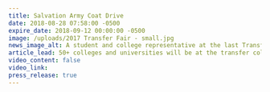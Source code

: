```yaml
---
title: Salvation Army Coat Drive
date: 2018-08-28 07:58:00 -0500
expire_date: 2018-09-12 00:00:00 -0500
image: /uploads/2017 Transfer Fair - small.jpg
news_image_alt: A student and college representative at the last Transfer Fair.
article_lead: 50+ colleges and universities will be at the transfer college fair.
video_content: false
video_link:
press_release: true
---
```

